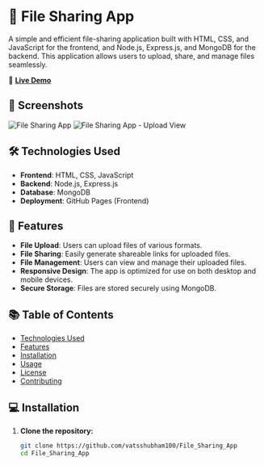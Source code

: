 # 📁 File Sharing App

A simple and efficient file-sharing application built with HTML, CSS, and JavaScript for the frontend, and Node.js, Express.js, and MongoDB for the backend. This application allows users to upload, share, and manage files seamlessly.

🔗 **[Live Demo](https://vatsshubham100.github.io/File_Sharing_App/)**

## 📸 Screenshots

![File Sharing App](https://github.com/user-attachments/assets/dee44e44-2f49-455d-86c5-6419bbf46737)
![File Sharing App - Upload View](https://github.com/user-attachments/assets/be589599-5e2e-4d43-a9fc-541cd8175956)

## 🛠 Technologies Used

- **Frontend**: HTML, CSS, JavaScript
- **Backend**: Node.js, Express.js
- **Database**: MongoDB
- **Deployment**: GitHub Pages (Frontend)

## 🚀 Features

- **File Upload**: Users can upload files of various formats.
- **File Sharing**: Easily generate shareable links for uploaded files.
- **File Management**: Users can view and manage their uploaded files.
- **Responsive Design**: The app is optimized for use on both desktop and mobile devices.
- **Secure Storage**: Files are stored securely using MongoDB.

## 📚 Table of Contents

- [Technologies Used](#-technologies-used)
- [Features](#-features)
- [Installation](#-installation)
- [Usage](#-usage)
- [License](#-license)
- [Contributing](#-contributing)

## 💻 Installation

1. **Clone the repository:**

   ```bash
   git clone https://github.com/vatsshubham100/File_Sharing_App
   cd File_Sharing_App
